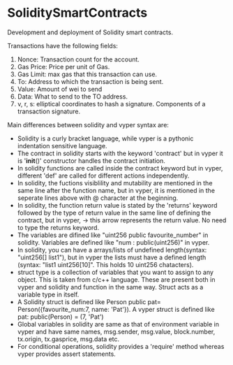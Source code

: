 # SoliditySmartContracts
Development and deployment of Solidity smart contracts.

Transactions have the following fields:
1) Nonce: Transaction count for the account.
2) Gas Price: Price per unit of Gas.
3) Gas Limit: max gas that this transaction can use.
4) To: Address to which the transaction is being sent.
5) Value: Amount of wei to send
6) Data: What to send to the TO address.
7) v, r, s: elliptical coordinates to hash a signature. Components of a transaction signature.

Main differences between solidity and vyper syntax are:
- Solidity is a curly bracket language, while vyper is a pythonic indentation sensitive language.
- The contract in solidity starts with the keyword 'contract' but in vyper it is '__init__()' constructor handles the contract initiation.
- In solidity functions are called inside the contract keyword but in vyper, different 'def' are called for different actions independently.
- In solidity, the fuctions visiblility and mutability are mentioned in the same line after the function name, but in vyper, it is mentioned in the seperate lines above with @ character at the beginning.
- In solidity, the function return value is stated by the 'returns' keyword followed by the type of return value in the same line of defining the contract, but in vyper, -> this arrow represents the return value. No need to type the returns keyword. 
- The variables are difined like "uint256 public favourite_number" in solidity. Variables are defined like "num : public(uint256)" in vyper.
- In solidity, you can have a arrays/lists of undefined length(syntax: "uint256[] list1"), but in vyper the lists must have a defined length (syntax: "list1 uint256[10]". This holds 10 uint256 chatacters). 
- struct type is a collection of variables that you want to assign to any object. This is taken from c/c++ language. These are present both in vyper and solidity and function in the same way. Struct acts as a variable type in itself.
- A Solidity struct is defined like Person public pat= Person({favourite_num:7, name: 'Pat'}). A vyper struct is defined like pat: public(Person) = (7, 'Pat')
- Global variables in solidity are same as that of environment variable in vyper and have same names, msg.sender, msg.value, block.number, tx.origin, tx.gasprice, msg.data etc.
- For conditional operations, solidity provides a 'require' method whereas vyper provides assert statements.

